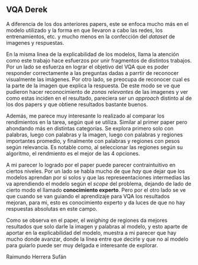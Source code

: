 ## VQA Derek

A diferencia de los dos anteriores papers, este se enfoca mucho más en el modelo utilizado y la forma en que llevaron a cabo las redes, los entrenamientos, etc. y mucho menos en la confección del _dataset_ de imagenes y respuestas.

En la misma linea de la explicabilidad de los modelos, llama la atención como este trabajo hace esfuerzos por unir fragmentos de distintos trabajos. Por un lado se esfuerza en lograr el objetivo del VQA que es poder responder correctamente a las preguntas dadas a parrtir de reconocer visualmente las imágenes. Por otro lado, se preocupa de reconocer cual es la parte de la imagen que explica la respuesta. De este modo se ve que pudieron hacer reconocimiento de _zonas relevantes_ de las imagenes y ver como estas inciden en el resultado, pareciera ser un _approach_ distinto al de los dos papers y que obtiene resultados bastante buenos.

Además, me parece muy interesante lo realizado al comparar los rendimientos en la tarea, según qué se utiliza. Similar al primer paper pero ahondando más en distintas categorías. Se explora primero solo con palabras, luego con palabras y la imagen, luego con palabras y regiones importantes promedio, y finalmente con palabras y regiones con pesos según relevancia. Es notable como, al seleccionar las regiones según su algoritmo, el rendmiento es el mejor de las 4 opciones.

A mi parecer lo logrado por el paper puede parecer contraintuitivo en ciertos niveles. Por un lado se habla mucho de que _hay_ que dejar que los modelos aprendan por si solos y que las represeentaciones intermedias las va aprendiendo el modelo según el _scope_ del problema, dejando de lado de cierto modo el llamado **conocimiento experto**. Pero por el otro lado se ve que cuando se van guiando el aprendizaje para VQA los resultados mejoran, para mi, esto es conocimiento experto y da luces de que no hay respuestas absolutas en este campo.

Como se observa en el paper, el _weighing_ de regiones da mejores resultados que solo darle la imagen y palabras al modelo, y esto aparte de aportar en la explicabilidad del modelo, muestra a mi parecer que hay mucho donde avanzar, donde la línea entre que decirle y que no al modelo para guiarlo puede ser muy delgada e interesante de explorar.

Raimundo Herrera Sufán

